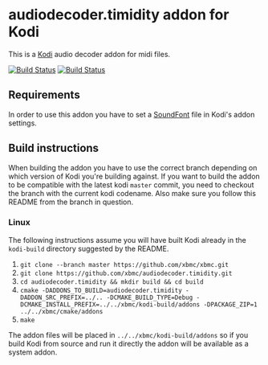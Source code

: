 # audiodecoder.timidity addon for Kodi

This is a [Kodi](https://kodi.tv) audio decoder addon for midi files.

[![Build Status](https://travis-ci.org/xbmc/audiodecoder.timidity.svg?branch=Matrix)](https://travis-ci.org/xbmc/audiodecoder.timidity/branches)
[![Build Status](https://ci.appveyor.com/api/projects/status/github/xbmc/audiodecoder.timidity?branch=Matrix&svg=true)](https://ci.appveyor.com/project/xbmc/audiodecoder-timidity?branch=Matrix)

## Requirements

In order to use this addon you have to set a [SoundFont]("https://en.wikipedia.org/wiki/SoundFont") file in Kodi's addon settings.

## Build instructions

When building the addon you have to use the correct branch depending on which version of Kodi you're building against. 
If you want to build the addon to be compatible with the latest kodi `master` commit, you need to checkout the branch with the current kodi codename.
Also make sure you follow this README from the branch in question.

### Linux

The following instructions assume you will have built Kodi already in the `kodi-build` directory 
suggested by the README.

1. `git clone --branch master https://github.com/xbmc/xbmc.git`
2. `git clone https://github.com/xbmc/audiodecoder.timidity.git`
3. `cd audiodecoder.timidity && mkdir build && cd build`
4. `cmake -DADDONS_TO_BUILD=audiodecoder.timidity -DADDON_SRC_PREFIX=../.. -DCMAKE_BUILD_TYPE=Debug -DCMAKE_INSTALL_PREFIX=../../xbmc/kodi-build/addons -DPACKAGE_ZIP=1 ../../xbmc/cmake/addons`
5. `make`

The addon files will be placed in `../../xbmc/kodi-build/addons` so if you build Kodi from source and run it directly 
the addon will be available as a system addon.
